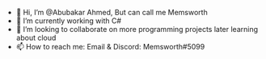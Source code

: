 - 👋 Hi, I’m @Abubakar Ahmed, But can call me Memsworth
- 🌱 I’m currently working with C#
- 💞️ I’m looking to collaborate on more programming projects later learning about cloud
- 📫 How to reach me: Email & Discord: Memsworth#5099

<!---
Memsworth/Memsworth is a ✨ special ✨ repository because its `README.md` (this file) appears on your GitHub profile.
You can click the Preview link to take a look at your changes.
--->

